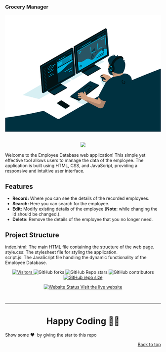 ### Grocery Manager

<div style="text-align: center;">
      <img src="./assets/images/employee-databases.gif" alt="ui">
</div>
<br/>
<p align="center">
  <a href="https://employee-database-gangadhararaoande.vercel.app/">
    <img src="https://forthebadge.com/images/badges/check-it-out.svg">
   </a>
</p>

Welcome to the Employee Database web application! This simple yet effective tool allows users to manage the data of the employee. The application is built using HTML, CSS, and JavaScript, providing a responsive and intuitive user interface.

## Features

- **Record:** Where you can see the details of the recorded employees.
- **Search:** Here you can search for the employee. 
- **Edit:** Modify existing details of the employee (**Note:** while changing the id should be changed.).
- **Delete:** Remove the details of the employee that you no longer need.

## Project Structure
index.html: The main HTML file containing the structure of the web page. <br/>
style.css: The stylesheet file for styling the application.<br/>
script.js: The JavaScript file handling the dynamic functionality of the Employee Database.<br/>

<div align="center">
    <p>
        <a href="https://visitorbadge.io/status?path=https%3A%2F%2Fgithub.com%2Fgangadhararaoande%2Fgrocery-manager.git">
            <img src="https://api.visitorbadge.io/api/visitors?path=https%3A%2F%2Fgithub.com%2Fgangadhararaoande%2Femployee-database.git&label=Visitors&countColor=%23263759" alt="Visitors">
        </a>
        <img src="https://img.shields.io/github/forks/gangadhararaoande/employee-database" alt="GitHub forks">
        <img src="https://img.shields.io/github/stars/gangadhararaoande/employee-database" alt="GitHub Repo stars">
        <img src="https://img.shields.io/github/contributors/gangadhararaoande/employee-database" alt="GitHub contributors">
        <a href="https://github.com/gangadhararaoande/employee-database">
            <img alt="GitHub repo size" src="https://img.shields.io/github/repo-size/gangadhararaoande/employee-database?style=flat-square">
        </a>
    </p>
</div>

<div style="text-align: center;">
    <p>
        <a href="https://employee-database-gangadhararaoande.vercel.app/">
            <img src="https://img.shields.io/website-up-down-green-red/https/employee-database-gangadhararaoande.vercel.app/" alt="Website Status">
        </a>
        <a href="https://employee-database-gangadhararaoande.vercel.app/">Visit the live website</a>
    </p>
</div>
<br/>



<hr>

<h1 align=center>Happy Coding 👨‍💻</h1>

Show some ❤️&nbsp; by giving the star to this repo
<p align="right"><a href="https://github.com/gangadhararaoande/employee-database.git">Back to top</a></p>



